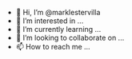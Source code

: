 - 👋 Hi, I’m @marklestervilla
- 👀 I’m interested in ...
- 🌱 I’m currently learning ...
- 💞️ I’m looking to collaborate on ...
- 📫 How to reach me ...

<!---
marklestervilla/marklestervilla is a ✨ special ✨ repository because its `README.md` (this file) appears on your GitHub profile.
You can click the Preview link to take a look at your changes.
--->
